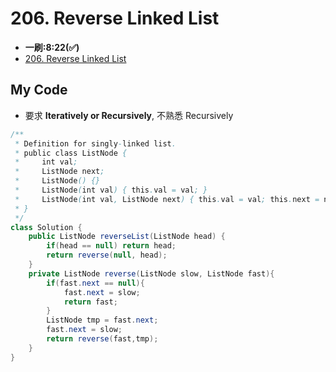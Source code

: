 # 206. Reverse Linked List
* **一刷:8:22(✅)**
* [206. Reverse Linked List](https://leetcode.com/problems/reverse-linked-list/)

## My Code
* 要求 **Iteratively or Recursively**, 不熟悉 Recursively

``` java
/**
 * Definition for singly-linked list.
 * public class ListNode {
 *     int val;
 *     ListNode next;
 *     ListNode() {}
 *     ListNode(int val) { this.val = val; }
 *     ListNode(int val, ListNode next) { this.val = val; this.next = next; }
 * }
 */
class Solution {
    public ListNode reverseList(ListNode head) {
        if(head == null) return head;
        return reverse(null, head);
    }
    private ListNode reverse(ListNode slow, ListNode fast){
        if(fast.next == null){
            fast.next = slow;
            return fast;
        }
        ListNode tmp = fast.next;
        fast.next = slow;
        return reverse(fast,tmp);
    }
}
```